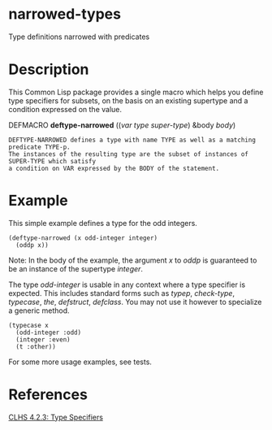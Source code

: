 # narrowed-types
Type definitions narrowed with predicates

# Description

This Common Lisp package provides a single macro which helps you define type specifiers for subsets, on the basis on an existing supertype and a condition expressed on the value.

DEFMACRO **deftype-narrowed** ((*var* *type* *super-type*) &body *body*)

    DEFTYPE-NARROWED defines a type with name TYPE as well as a matching predicate TYPE-p.
    The instances of the resulting type are the subset of instances of SUPER-TYPE which satisfy
    a condition on VAR expressed by the BODY of the statement.

# Example

This simple example defines a type for the odd integers.

    (deftype-narrowed (x odd-integer integer)
      (oddp x))

Note: In the body of the example, the argument *x* to *oddp* is guaranteed to be an instance of the supertype *integer*.

The type *odd-integer* is usable in any context where a type specifier is expected.
This includes standard forms such as *typep*, *check-type*, *typecase*, *the*, *defstruct*, *defclass*.
You may not use it however to specialize a generic method.

    (typecase x
      (odd-integer :odd)
      (integer :even)
      (t :other))

For some more usage examples, see tests.

# References

[CLHS 4.2.3: Type Specifiers](http://www.lispworks.com/documentation/HyperSpec/Body/04_bc.htm)
